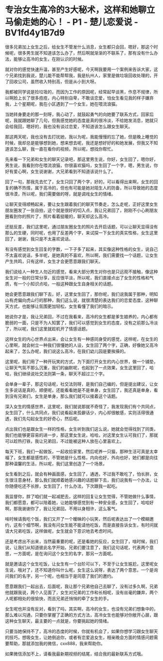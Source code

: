 # 专治女生高冷的3大秘术，这样和她聊立马偷走她的心！ - P1 - 楚儿恋爱说 - BV1fd4y1B7d9

很多兄弟加上女生之后，给女生不管发什么消息，女生都只会回，嗯好，那这个时候呢，很多男生就不知道该怎么办了，然后啊就渐渐的不联系了，那有没有什么办法，能够让高冷的女生，在刚认识的时候。

就对你的感觉快速升温，甚至产生好感呢，今天啊我要用一个案例来告诉大家，这个兄弟找到我说，楚儿能不能帮帮我，我是杭州人，家里是做垃圾回收处理的，开了回收公司，虽然收入特别高，但是从小到大呀。

我都被同学说是捡垃圾的，而因为工作的原因呢，经常起早谈黑，作息不规律，所以啊脸上长了很多痘痘，内心特别自卑，不敢谈恋爱，怕女生看见我的样子嫌弃我，上个星期呢，我在小区遇到了一个女生，她在喂流浪猫。

当她转身要走的那一刻呀，我心动了，就鼓起勇气的向她要了联系方式，回家后呢，我就跟她聊了几句，但我感觉她的态度是真的很冷淡，不给她发消息，她就只会给我回，嗯好的，我也没有谈过恋爱，不知道该怎么跟女生聊天。

那这两天呢，我也没有去打扰她，我以为呢，我能慢慢的忘了她，但是晚上睡觉的时候，我却总是能够想到她，想来想去呢，我还是想好好的和她发展，但我又不知道该怎么聊，我一直在看你的视频，所以呢，想找你帮忙。

先来看一下兄弟和女生的聊天记录吧，那这里男生说，你好，女生回了，嗯你好，男生说，我看到你在喂流浪猫，你很喜欢猫吗，女生回了一个字，嗯，男生说，你好有爱心啊，女生说谢谢，大兄弟看到不知道该说什么了。

回了一句，那我先去忙了，女生只回了两个字，好的，可以看得出来啊，女生的回复的确不热情，属于高冷的，但也有可能是她对陌生人的防备，所以导致她的态度很冷漠，所以呢，我们需要做的呀，就是调戏女生的情绪。

让聊天变得顺畅起来，要让女生跟着我们的聊天节奏走，怎么走呢，正好这里女生朋友圈发了一张自拍，这个就是很好的切入点，我让兄弟回了，刚刚不小心刷朋友圈看到你的照片了，照片看着挺暖的，聊天却这么高冷。

还挺反差，我们这里呢，通过朋友圈女生的照片去开启话题，可以让聊天显得没有那么的生硬，同时呢，也用了反差两个字，来试探一下女生的真实性格，女生这里回了，谢谢，我只是不太喜欢说话。

有没有感觉到女生回复的字数，一下子多了起来，其实像这种性格的女生，说自己不太喜欢说话，多半呢，是她真的不喜欢，所以啊，我们需要找一个话题，让女生产生共鸣，只有这样，女生才会更愿意跟我们聊天。

我们说给人一种生人勿近的感觉，看来大部分男生对你也是只远观不接触，像这种女生对一般的日常分享，反应很平淡，所以呢，我们直接点出了女生的性格和气质，有一个小知识点哈，一般这种跟女生自身相关的话题。

她会更愿意跟我们聊下去，好，这里女生回了，那你呢，我们说我属于那种，明知山有虎偏向虎山行的那种，我们这么说，就很清楚的表达我们的恋爱态度，这种聊天方式，也能够让氛围更加轻松，女生看懂了我们的暗示。

她说你才是，我让兄弟回，不过在我看来，高冷的女生都是爹生娘养的，内心都有脆弱的一面，只是不为人知罢了，我们可以感觉到女生的态度，没有之前那么冷淡了，所以呢，我们这里就趁机开了情感话题。

这样女生的内心世界点出来，会让女生有一种感同身受的感觉，这样呢，在女生的心里啊，就会树立一种我们很懂她的人设，女生回了两个字，正确，好像她又高冷起来了，怎么办呢，我们说这么高冷，在我们幼儿园是要挨揍的。

这里呢，我们用了一种开玩笑的方式，为下面打开女生的内心世界，做一个铺垫，让聊天气氛不那么沉重，我们的幽默呢，也起到了一点效果，女生这里回了，哈哈，我们继续说社交法则第一条，聊天不超过三个字。

会单身一辈子，那这句话呢，社交法则呀，是我们自己编的，但是提出建议，让女生多说话是真的，顺便呢，还能看看她是不是单身，女生回了，我还真是单身，看到没有兄弟们，女生是单身，那么我们就可以接着这个话题。

深入女生的情感世界，这里呢，我们就说那就不奇怪了，我发现我们有个共同点，女生回了，什么共同点，我们说看起来孤僻话少，内心却很敏感，实则活得很通透，我们先勾起女生的好奇心，然后呢。

点出我们也是跟女生一样的性格，女生听到我们这么说，她就会觉得找到了同类，我们也能够更容易的进一步，那这里女生说，哈哈，对这里女生认可我们了，那就可以趁热打铁，我让兄弟回，不过能被这种人放在心里喜欢上。

每天下班，我们一起做饭，一起收拾家里，然后呢养一只猫，那种生活可真是太幸福了，女生都是感性的，不管她是什么性格，内向也好，外向也好，她们都是向往那种温馨的生活，所以呢，我们这里创造了一个场景。

女生看到之后，就会有种画面感，女生回了，通透，不过我不敢吃了，怕长胖，女生很注意身材，那么我们就顺着她感兴趣的话题聊下去，我们说我有一个办法，让你随便吃还不长胖，女生回了，什么办法，下次跟我一起吃。

我监督你，胖了咱们就一起减肥去，这样的回复让女生觉得，不管她做什么事情，我们都愿意，都可以陪着她，让她能够感觉到有一种安全感，女生回了，哈哈好啊，那我谢谢你了，我让兄弟回，不用以身相许，这么客气。

啥时候请我吃个饭，我们又开了一个暧昧的小玩笑，然后呢表达出了一个模糊邀约，这有个细节啊，我没有问女生能不能请他吃饭，而是直接告诉女生，有时间就请大兄弟吃饭，这样做呢，女生就会下意识地去考虑时间。

还是考虑出不出来，当然最重要的呢，还是看她的反应，女生回了，啥时候，我们说，让我们从知道彼此名字开始，兄弟们要注意了，我们这句话呢，代表两个意思，一方面呢，是在询问这个女生的名字，那另一方面呢。

就是邀请这个女生吃饭，让女生有一个台阶可以下，不至于让女生尴尬，这里呢女生说，哦对了，还不知道你叫什么呢，女生这么说呀，表达了两个意思，一个是询问我们的名字，另一个呢，也相当于是同意了我们的邀约。

愿意跟我们一起出去，后面呢，我让那个兄弟他自己去聊了，没有过多久啊，兄弟他就跟我说，两个人见面了，女生对兄弟的工作和长相呢，没有丝毫的嫌弃，两个人呢都相处的很愉快，而且兄弟还悄悄的牵了女生的手。

女生呢也并没有反对，看到了吗，其实啊，高冷的女生，也没有兄弟们想象中的，那么难以沟通，只要你掌握了正确的方式方法，高冷女生也能够对你敞开心扉，跟这种女生聊天，最主要的一点就是，你要挑起她的情绪。

只要当她保持不了，高冷的态度的时候，你就有机会了，如果你想学习跟女生聊天的技巧，想吸女生，让她倒追你，或者有恋爱追女生，相亲晚会方面的情感问题需要帮助，那就添加我的微信，cxx888，我来帮助你。

如果微信添加不上，请看我最新期视频的结尾，结合我的最新联系方式哦。